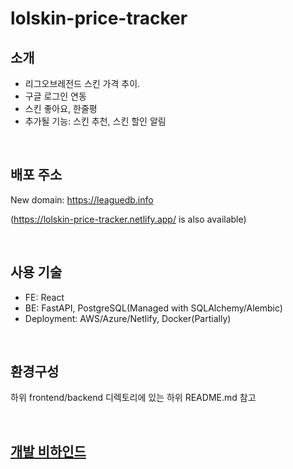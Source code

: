 # lolskin-price-tracker

## 소개
 - 리그오브레전드 스킨 가격 추이.
 - 구글 로그인 연동
 - 스킨 좋아요, 한줄평
 - 추가될 기능: 스킨 추천, 스킨 할인 알림

<br>


## 배포 주소
New domain: https://leaguedb.info

(https://lolskin-price-tracker.netlify.app/ is also available)

<br>


## 사용 기술
 - FE: React
 - BE: FastAPI, PostgreSQL(Managed with SQLAlchemy/Alembic)
 - Deployment: AWS/Azure/Netlify, Docker(Partially)

<br>


## 환경구성
하위 frontend/backend 디렉토리에 있는 하위 README.md 참고

<br>


## [개발 비하인드](https://github.com/Remian103/lolskin-price-tracker/discussions/82)